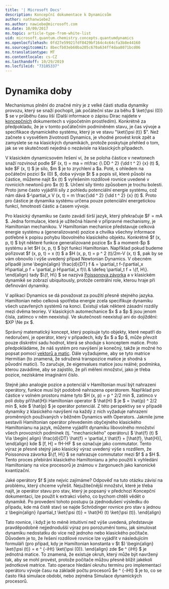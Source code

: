 ```yaml
---
title: '| Microsoft Docs'
description: Koncepční dokumentace k Dynamicsům
author: nathanwiebe2
ms.author: nawiebe@microsoft.com
ms.date: 10/09/2017
ms.topic: article-type-from-white-list
uid: microsoft.quantum.chemistry.concepts.quantumdynamics
ms.openlocfilehash: 0fd27e59921fdf8429bf164c4c64cfa3b8e44160
ms.sourcegitcommit: 8becfb03eb60ba205c670a634ff4daa8071bcd06
ms.translationtype: MT
ms.contentlocale: cs-CZ
ms.lasthandoff: 10/29/2019
ms.locfileid: "73185337"
---
```

# <a name="quantum-dynamics"></a>Dynamika doby

Mechanismus plnění do značné míry je z velké části studia dynamiky provozu, který se snaží pochopit, jak počáteční stav za běhu $ \ket{\psi (0)} $ se v průběhu času liší (Další informace o zápisu Dirac najdete v [koncepčních](xref:microsoft.quantum.concepts.dirac) dokumentech s výpočetním prostředím).
Konkrétně za předpokladu, že je v tomto počátečním podmíněném stavu, je čas vývoje a specifikace dynamického systému, který je ve stavu "\ket{\psi (t)} $".
Než začnete s vysvětlem životnosti Dynamics, je vhodné provést krok zpět a zamyslete se na klasických dynamikách, protože poskytuje přehled o tom, jak se ve skutečnosti nejedná o nezávisle na klasických případech.

V klasickém dynamicsovém řešení ví, že se poloha částice v newtonech snaží rozvinout podle $F (x, t) = ma = m\frac {\ DD ^ 2} {\dd t ^ 2} {x} (t) $, kde $F (x, t) $ je silo, $m $ je to zrychlení a $a.
Poté, s ohledem na počáteční pozici $x (0) $, doba vývoje $t $ a popis sil, které působí na částice, můžeme najít $x (t) $ vyřešením rozdílové rovnice uvedené v rovnicích newtonů pro $x (t) $.
Určení síly tímto způsobem je trochu bolesti.
Proto jsme často vyjádřili síly z pohledu potenciální energie systému, což nám dává $-\partial_x V (x, t) = m \frac{\dd ^ 2} {\dd t ^ 2} {x} (t) $.
Proto pro částice je dynamika systému určena pouze potenciální energetickou funkcí, hmotností částic a časem vývoje.

Pro klasický dynamiku se často zavádí širší jazyk, který překračuje $F = mA $.
Jedna formulace, která je užitečná hlavně v přípravné mechanismy, je Hamiltonian mechanikou.
V Hamiltonian mechanice představuje celková energie systému a (generalizované) pozice a chvilka všechny informace potřebné k popisu pohybu libovolného klasického objektu.
Konkrétně $f (x, p, t) $ být některé funkce generalizované pozice $x $ a moment-$p $ systému a let $H (x, p, t) $ být funkcí Hamiltonian.
Například pokud budeme pořizovat $f (x, p, t) = x (t) $ a $H (x, p, t) = p ^ 2 (t)/2m-V (x, t) $, pak by se vám obnovilo i výše uvedený případ Newtonian Dynamics.
V obecném případě jsme \begin{align} \frac{d}{DT} f & = \partial_t f-(\partial_x H\partial_p f + \partial_p H\partial_x f)\\\\ & \defeq \partial_t f + \\{f, H\\}.
\end{align} tady $\\{f, H\\} $ se nazývá [Poissonova závorka](https://en.wikipedia.org/wiki/Poisson_bracket) a v klasickém dynamikě se zobrazí ubiquitously, protože centrální role, kterou hraje při definování dynamiky.

V aplikaci Dynamics se dá považovat za použití přesně stejného jazyka.
Hamiltonian nebo celková spotřeba energie zcela specifikuje dynamiku všech uzavřených systémů na konci.
Existují však některé zásadní rozdíly mezi dvěma teoriey.
V klasických automechanice $x $ a $p $ jsou jenom čísla, zatímco v něm neexistují.
Ve skutečnosti neexistují ani do dojíždění: $XP \Ne px $.

Správný matematický koncept, který popisuje tyto objekty, které nepatří do nedoručení, je operátor, který v případech, kdy $x $ a $p $, může převzít pouze diskrétní sadu hodnot, která se shoduje s konceptem matice.
Proto předpokládáme, že náš systém pro navýšení je konečný, takže je možné ho popsat pomocí [vektorů a matic](xref:microsoft.quantum.concepts.vectors).
Dále vyžadujeme, aby se tyto matrice Hermitian (to znamená, že sdružená transpozice matice je shodná s původní maticí).
To zaručuje, že eigenvalues matice jsou reálné; podmínka, kterou zavádíme, aby se zajistilo, že při měření množství, jako je třeba pozice, nezískáme imaginární číslo.

Stejně jako analogie pozice a potenciál v Hamiltonian musí být nahrazeni operátory, funkce musí být podobně nahrazena operátorem.
Například pro částice v volném prostoru máme tyto $H (x, p) = p ^ 2/2 min $, zatímco v poli doby pří\hat{H}i Hamiltonian operator $ \hat{H} $ je $ = \hat{p} ^ 2/2 min $, kde $ \hat{p} $ je operátor potenciál.
Z této perspektivy se v případě dynamiky z klasického navýšení na každý z nich vyžaduje nahrazení proměnných používaných v běžném Dynamics with Operators.
Jakmile jsme sestavili Hamiltonian operátor převedením obyčejného klasického Hamiltonianu na jazyk, můžeme vyjádřit dynamiku libovolného množství všech provozních podmínek (tj. "mechanického" operátoru) $ \hat{f} (t) $ Via \begin{ align} \frac{d}{DT} \hat{f} = \partial_t \hat{f} + [\hat{f}, \hat{H}], \end{align} kde $ [f, H] = fH-HF $ se označuje jako commutator.
Tento výraz je přesně stejný jako klasický výraz uvedený výše s rozdílem, že Poissonova závorka $\\{f, H\\} $ se nahrazuje commutator mezi $f $ a $H $.
Tento proces přebírání klasického Hamiltonianu a jeho použití k vyhledání Hamiltoniany na více procesorů je známou v žargonuech jako kanonické kvantizační.

Jaké operátory $f $ jste nejvíc zajímáme?  Odpověď na tuto otázku závisí na problému, který chceme vyřešit.
Nejužitečnější množství, které je třeba najít, je operátor stavu pro stav, který je popsaný v předchozí Koncepční dokumentaci, lze použít k extrakci všeho, co bychom chtěli vědět o dynamikě.
Po provedení tohoto postupu (a zjednodušení výsledku do případu, kde má čistě stav) se najde Schrödinger rovnice pro stav s jednou z \begin{align} i\partial_t \ket{\psi (t)} = \hat{H} (t) \ket{\psi (t)}.
\end{align}

Tato rovnice, i když je to méně intuitivní než výše uvedená, představuje pravděpodobně nejjednodušší výraz pro porozumění tomu, jak simulovat dynamiku nedostatku do více než jednoho nebo klasického počítače.
Důvodem je to, že řešení rozdílové rovnice lze vyjádřit v následujícím formuláři (pro případ, kdy je Hamiltonian konstanta v $t $) \begin{align} \ket{\psi (t)} = e ^ {-iHt} \ket{\psi (0)}.
\end{align} zde $e ^ {iHt} $ je jednotná matice.
To znamená, že existuje okruh, který může být navržený tak, aby se mohl provést, protože počítače můžou přesně blížit jakékoli jednotkové matrice.
Tato operace hledání okruhu termínu pro implementaci operátoru vývoje času na základě počtu procesorů $e ^ {-iHt} $ je to, co se často říká simulace období, nebo zejména Simulace dynamických procesorů.
